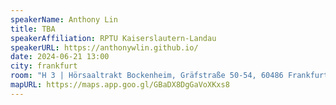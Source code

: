 ```yaml
---
speakerName: Anthony Lin
title: TBA
speakerAffiliation: RPTU Kaiserslautern-Landau
speakerURL: https://anthonywlin.github.io/
date: 2024-06-21 13:00
city: frankfurt
room: "H 3 | Hörsaaltrakt Bockenheim, Gräfstraße 50-54, 60486 Frankfurt am Main"
mapURL: https://maps.app.goo.gl/GBaDX8DgGaVoXKxs8
---
```

